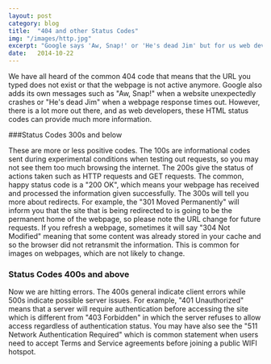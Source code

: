 ```yaml
---
layout: post
category: blog
title:  "404 and other Status Codes"
img: "/images/http.jpg"
excerpt: "Google says 'Aw, Snap!' or 'He's dead Jim' but for us web developers, HTML status codes can provide much more information behind the scenes."
date:   2014-10-22
---
```

<!---image provided by dhester at http://cdn.morguefile.com/imageData/public/files/p/ppdigital/preview/fldr_2004_08_31/file000132267159.jpg --->

We have all heard of the common 404 code that means that the URL you typed does not exist or that the webpage is not active anymore. Google also adds its own messages such as "Aw, Snap!" when a website unexpectedly crashes or "He's dead Jim" when a webpage response times out. However, there is a lot more out there, and as web developers, these HTML status codes can provide much more information.

###Status Codes 300s and below

These are more or less positive codes. The 100s are informational codes sent during experimental conditions when testing out requests, so you may not see them too much browsing the internet. The 200s give the status of actions taken such as HTTP requests and GET requests. The common, happy status code is a "200 OK", which means your webpage has received and processed the information given successfully. The 300s will tell you more about redirects. For example, the "301 Moved Permanently" will inform you that the site that is being redirected to is going to be the permanent home of the webpage, so please note the URL change for future requests. If you refresh a webpage, sometimes it will say "304 Not Modified" meaning that some content was already stored in your cache and so the browser did not retransmit the information. This is common for images on webpages, which are not likely to change.

### Status Codes 400s and above

Now we are hitting errors. The 400s general indicate client errors while 500s indicate possible server issues. For example, "401 Unauthorized" means that a server will require authentication before accessing the site which is different from "403 Forbidden" in which the server refuses to allow access regardless of authentication status. You may have also see the "511 Network Authentication Required" which is common statement when users need to accept Terms and Service agreements before joining a public WIFI hotspot.
